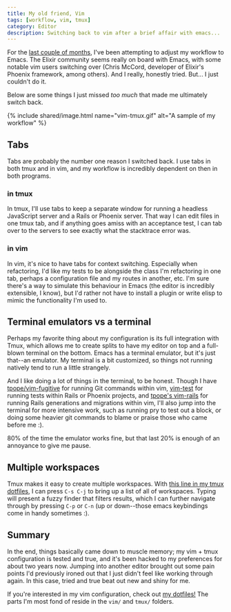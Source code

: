 ```yaml
---
title: My old friend, Vim
tags: [workflow, vim, tmux]
category: Editor
description: Switching back to vim after a brief affair with emacs...
---
```


For the [last couple of months][learning-emacs], I've been attempting to adjust
my workflow to Emacs. The Elixir community seems really on board with Emacs,
with some notable vim users switching over (Chris McCord, developer of Elixir's
Phoenix framework, among others). And I really, honestly tried. But... I just
couldn't do it.

Below are some things I just missed _too much_ that made me ultimately switch
back.

{% include shared/image.html name="vim-tmux.gif" alt="A sample of my workflow" %}

[learning-emacs]: http://danielstrunk.me/blog/2016/02/09/emacs/

## Tabs

Tabs are probably the number one reason I switched back. I use tabs in both tmux
and in vim, and my workflow is incredibly dependent on then in both programs.

### in tmux

In tmux, I'll use tabs to keep a separate window for running a headless
JavaScript server and a Rails or Phoenix server. That way I can edit files in
one tmux tab, and if anything goes amiss with an acceptance test, I can tab over
to the servers to see exactly what the stacktrace error was.

### in vim

In vim, it's nice to have tabs for context switching. Especially when
refactoring, I'd like my tests to be alongside the class I'm refactoring in one
tab, perhaps a configuration file and my routes in another, etc. I'm sure
there's a way to simulate this behaviour in Emacs (the editor is incredibly
extensible, I know), but I'd rather not have to install a plugin or write elisp
to mimic the functionality I'm used to.

## Terminal emulators vs a terminal

Perhaps my favorite thing about my configuration is its full integration with
Tmux, which allows me to create splits to have my editor on top and a
full-blown terminal on the bottom. Emacs has a terminal emulator, but it's just
that--an emulator. My terminal is a bit customized, so things not running
natively tend to run a little strangely.

And I like doing a lot of things in the terminal, to be honest. Though I have
[tpope/vim-fugitive][fugitive] for running Git commands within vim,
[vim-test][vim-test] for running tests within Rails or Phoenix projects, and
[tpope's vim-rails][vim-rails] for running Rails generations and migrations
within vim, I'll also jump into the terminal for more intensive work, such as
running pry to test out a block, or doing some heavier git commands to blame or
praise those who came before me :).

80% of the time the emulator works fine, but that last 20% is enough of an
annoyance to give me pause.

[fugitive]: https://github.com/tpope/vim-fugitive
[vim-test]: https://github.com/janko-m/vim-test
[vim-rails]: https://github.com/tpope/vim-rails

## Multiple workspaces

Tmux makes it easy to create multiple workspaces. With [this line in my tmux
dotfiles][switch-workspaces], I can press `C-s C-j` to bring up a list of all of
workspaces. Typing will present a fuzzy finder that filters results, which I can
further navigate through by pressing `C-p` or `C-n` (up or down--those emacs
keybindings come in handy sometimes :).

[switch-workspaces]: https://github.com/dstrunk/dotfiles/blob/master/tmux/tmux.conf#L72


## Summary

In the end, things basically came down to muscle memory; my vim + tmux
configuration is tested and true, and it's been hacked to my preferences for
about two years now. Jumping into another editor brought out some pain
points I'd previously ironed out that I just didn't feel like working through
again. In this case, tried and true beat out new and shiny for me.

If you're interested in my vim configuration, check out [my
dotfiles!][dotfiles] The parts I'm most fond of reside in the `vim/` and `tmux/`
folders.

[dotfiles]: https://github.com/dstrunk/dotfiles
